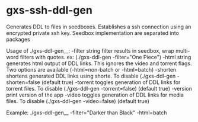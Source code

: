 # gxs-ssh-ddl-gen

Generates DDL to files in seedboxes.
Establishes a ssh connection using an encrypted private ssh key.
Seedbox implementation are separated into packages

Usage of ./gxs-ddl-gen_<os>_<version>:
  -filter string
    	filter results in seedbox, wrap multi-word filters with quotes. ex: (./gxs-ddl-gen -filter="One Piece")
  -html string
    	generates html output of DDL links. This ignores the video and torrent flags. 
    	Two options are available (-html=non-batch or -html=batch)
  -shorten
    	shortens generated DDL links using shorte. To disable (./gxs-ddl-gen -shorten=false (default true)
  -torrent
    	toggles generation of DDL links for torrent files. To disable (./gxs-ddl-gen -torrent=false) (default true)
  -version
    	print version of the app
  -video
    	toggles generation of DDL links for media files. To disable (./gxs-ddl-gen -video=false) (default true)

Example:
./gxs-ddl-gen_<os>_<version> -filter="Darker than Black" -html=batch
